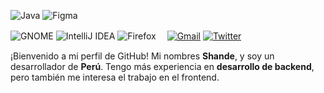<p>
  <img alt="Java" src="https://img.shields.io/badge/java-%23ED8B00.svg?style=flat&logo=oracle&logoColor=white" >
  <img alt="Figma" src="https://img.shields.io/badge/figma-%23F24E1E.svg?style=flat&logo=figma&logoColor=white" >
</p>
<p>
  <img alt="GNOME" src="https://img.shields.io/badge/GNOME-4A86CF?style=flat&logo=GNOME&logoColor=white" >
  <img alt="IntelliJ IDEA" src="https://img.shields.io/badge/IntelliJIDEA-000000.svg?style=flat&logo=intellij-idea&logoColor=white">
  <img alt="Firefox" src="https://img.shields.io/badge/Firefox-FF7139?style=flat&logo=Firefox-Browser&logoColor=white">　
  <a href="mailto:correo@shandeup.com"><img alt="Gmail" src="https://img.shields.io/badge/Shande-D14836?style=flat&logo=gmail&logoColor=white"></a>
  <a href="https://twitter.com/SDFRPE"><img alt="Twitter" src="https://img.shields.io/badge/Shande-%231DA1F2.svg?style=flat&logo=Twitter&logoColor=white"></a>
</p>

¡Bienvenido a mi perfil de GitHub! Mi nombres **Shande**, y soy un desarrollador de **Perú**. Tengo más experiencia en **desarrollo de backend**, pero también me interesa el trabajo en el frontend. 
<!--
![shande](https://user-images.githubusercontent.com/28309837/236696167-c77140ab-5900-4e49-b1ec-152c8092cd75.png)

I'm currently being employed at **Volkswagen Group Services Barcelona** as a **Java developer**.
**Frequential/frequential** is a ✨ _special_ ✨ repository because its `README.md` (this file) appears on your GitHub profile.

Here are some ideas to get you started:

- 🔭 I’m currently working on ...
- 🌱 I’m currently learning ...
- 👯 I’m looking to collaborate on ...
- 🤔 I’m looking for help with ...
- 💬 Ask me about ...
- 📫 How to reach me: ... 
- ⚡ Fun fact: ...
-->
